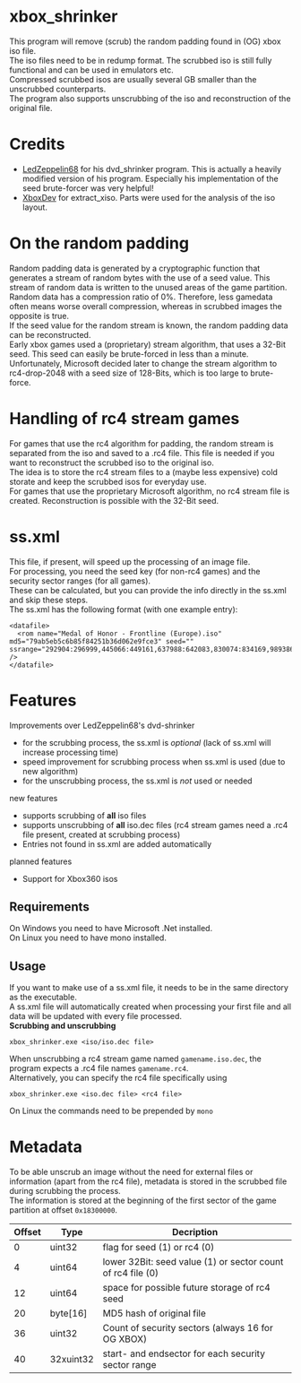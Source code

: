 # xbox_shrinker
This program will remove (scrub) the random padding found in (OG) xbox iso file.  
The iso files need to be in redump format.
The scrubbed iso is still fully functional and can be used in emulators etc.  
Compressed scrubbed isos are usually several GB smaller than the unscrubbed counterparts.  
The program also supports unscrubbing of the iso and reconstruction of the original file.

# Credits
* [LedZeppelin68](https://github.com/LedZeppelin68/dvd-shrinker) for his dvd_shrinker program. This is actually a heavily modified version of his program. Especially his implementation of the seed brute-forcer was very helpful!
* [XboxDev](https://github.com/XboxDev/extract-xiso) for extract_xiso. Parts were used for the analysis of the iso layout.

# On the random padding
Random padding data is generated by a cryptographic function that generates a stream of random bytes with the use of a seed value. This stream of random data is written to the unused areas of the game partition.  
Random data has a compression ratio of 0%. Therefore, less gamedata often means worse overall compression, whereas in scrubbed images the opposite is true.  
If the seed value for the random stream is known, the random padding data can be reconstructed.  
Early xbox games used a (proprietary) stream algorithm, that uses a 32-Bit seed. This seed can easily be brute-forced in less than a minute. Unfortunately, Microsoft decided later to change the stream algorithm to rc4-drop-2048 with a seed size of 128-Bits, which is too large to brute-force.

# Handling of rc4 stream games

For games that use the rc4 algorithm for padding, the random stream is separated from the iso and saved to a .rc4 file. This file is needed if you want to reconstruct the scrubbed iso to the original iso.  
The idea is to store the rc4 stream files to a (maybe less expensive) cold storate and keep the scrubbed isos for everyday use.  
For games that use the proprietary Microsoft algorithm, no rc4 stream file is created. Reconstruction is possible with the 32-Bit seed.

# ss.xml  
This file, if present, will speed up the processing of an image file.  
For processing, you need the seed key (for non-rc4 games) and the security sector ranges (for all games).  
These can be calculated, but you can provide the info directly in the ss.xml and skip these steps.  
The ss.xml has the following format (with one example entry):  
```
<datafile>
  <rom name="Medal of Honor - Frontline (Europe).iso" md5="79ab5eb5c6b85f84251b36d062e9fce3" seed="" ssrange="292904:296999,445066:449161,637988:642083,830074:834169,989386:993481,1145254:1149349,1295804:1299899,1452676:1456771,1984150:1988245,2296762:2300857,2444274:2448369,2598770:2602865,2760160:2764255,2912312:2916407,3067248:3071343,3300562:3304657" />
</datafile>
```

# Features
Improvements over LedZeppelin68's dvd-shrinker
* for the scrubbing process, the ss.xml is *optional* (lack of ss.xml will increase processing time)
* speed improvement for scrubbing process when ss.xml is used (due to new algorithm)
* for the unscrubbing process, the ss.xml is *not* used or needed

new features
* supports scrubbing of **all** iso files
* supports unscrubbing of **all** iso.dec files (rc4 stream games need a .rc4 file present, created at scrubbing process)
* Entries not found in ss.xml are added automatically

planned features
* Support for Xbox360 isos

## Requirements
On Windows you need to have Microsoft .Net installed.  
On Linux you need to have mono installed.

## Usage  
If you want to make use of a ss.xml file, it needs to be in the same directory as the executable.  
A ss.xml file will automatically created when processing your first file and all data will be updated with every file processed.  
**Scrubbing and unscrubbing**
```
xbox_shrinker.exe <iso/iso.dec file>
```
When unscrubbing a rc4 stream game named `gamename.iso.dec`, the program expects a .rc4 file names `gamename.rc4`.  
Alternatively, you can specify the rc4 file specifically using
```
xbox_shrinker.exe <iso.dec file> <rc4 file>
```
On Linux the commands need to be prepended by `mono`

# Metadata
To be able unscrub an image without the need for external files or information (apart from the rc4 file), metadata is stored in the scrubbed file during scrubbing the process.  
The information is stored at the beginning of the first sector of the game partition at offset `0x18300000`.

| Offset | Type      | Decription                                                  |
|--------|-----------|-------------------------------------------------------------|
| 0      | uint32    | flag for seed (1) or rc4 (0)                                |
| 4      | uint64    | lower 32Bit: seed value (1) or sector count of rc4 file (0) |
| 12     | uint64    | space for possible future storage of rc4 seed               |
| 20     | byte[16]  | MD5 hash of original file                                   |
| 36     | uint32    | Count of security sectors (always 16 for OG XBOX)           |
| 40     | 32xuint32 | start- and endsector for each security sector range         |
